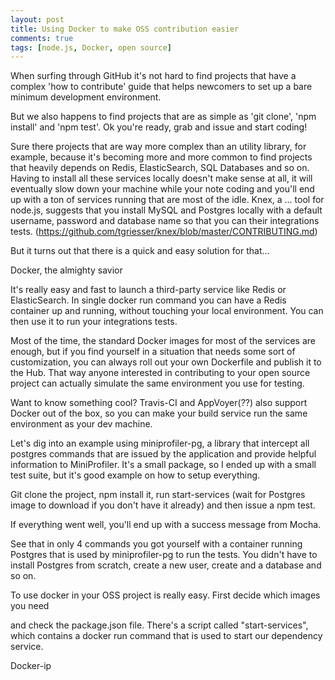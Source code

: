 ```yaml
---
layout: post
title: Using Docker to make OSS contribution easier
comments: true
tags: [node.js, Docker, open source]
---
```


When surfing through GitHub it's not hard to find projects that have a complex 'how to contribute' guide that helps newcomers to set up a bare minimum development environment.

But we also happens to find projects that are as simple as 'git clone', 'npm install' and 'npm test'. Ok you're ready, grab and issue and start coding!

Sure there projects that are way more complex than an utility library, for example, because it's becoming more and more common to find projects that heavily depends on Redis, ElasticSearch, SQL Databases and so on. Having to install all these services locally doesn't make sense at all, it will eventually slow down your machine while your note coding and you'll end up with a ton of services running that are most of the idle. Knex, a ... tool for node.js, suggests that you install MySQL and Postgres locally with a default username, password and database name so that you can their integrations tests.
(https://github.com/tgriesser/knex/blob/master/CONTRIBUTING.md)

But it turns out that there is a quick and easy solution for that...

Docker, the almighty savior

It's really easy and fast to launch a third-party service like Redis or ElasticSearch. In single docker run command you can have a Redis container up and running, without touching your local environment. You can then use it to run your integrations tests.

Most of the time, the standard Docker images for most of the services are enough, but if you find yourself in a situation that needs some sort of customization, you can always roll out your own Dockerfile and publish it to the Hub. That way anyone interested in contributing to your open source project can actually simulate the same environment you use for testing.

Want to know something cool? Travis-CI and AppVoyer(??) also support Docker out of the box, so you can make your build service run the same environment as your dev machine.

Let's dig into an example using miniprofiler-pg, a library that intercept all postgres commands that are issued by the application and provide helpful information to MiniProfiler. It's a small package, so I ended up with a small test suite, but it's good example on how to setup everything.

Git clone the project, npm install it, run start-services (wait for Postgres image to download if you don't have it already) and then issue a npm test.

If everything went well, you'll end up with a success message from Mocha.

See that in only 4 commands you got yourself with a container running Postgres that is used by miniprofiler-pg to run the tests. You didn't have to install Postgres from scratch, create a new user, create and a database and so on.

To use docker in your OSS project is really easy. First decide which images you need

 and check the package.json file. There's a script called "start-services", which contains a docker run command that is used to start our dependency service.

Docker-ip